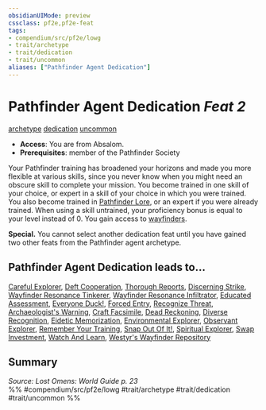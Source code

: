 ```yaml
---
obsidianUIMode: preview
cssclass: pf2e,pf2e-feat
tags:
- compendium/src/pf2e/lowg
- trait/archetype
- trait/dedication
- trait/uncommon
aliases: ["Pathfinder Agent Dedication"]
---
```

# Pathfinder Agent Dedication  *Feat 2*  
[archetype](../../rules/traits/archetype.md)  [dedication](../../rules/traits/dedication.md)  [uncommon](../../rules/traits/uncommon.md)  

- **Access**: You are from Absalom.
- **Prerequisites**: member of the Pathfinder Society

Your Pathfinder training has broadened your horizons and made you more flexible at various skills, since you never know when you might need an obscure skill to complete your mission. You become trained in one skill of your choice, or expert in a skill of your choice in which you were trained. You also become trained in [Pathfinder Lore](../skills.md#Lore), or an expert if you were already trained. When using a skill untrained, your proficiency bonus is equal to your level instead of 0. You gain access to [wayfinders](../equipment/items/wayfinder.md).

**Special.** You cannot select another dedication feat until you have gained two other feats from the Pathfinder agent archetype.

## Pathfinder Agent Dedication leads to...

[Careful Explorer](careful-explorer-lowg.md), [Deft Cooperation](deft-cooperation-lowg.md), [Thorough Reports](thorough-reports-lowg.md), [Discerning Strike](discerning-strike-lopsg.md), [Wayfinder Resonance Tinkerer](wayfinder-resonance-tinkerer-lowg.md), [Wayfinder Resonance Infiltrator](wayfinder-resonance-infiltrator-lopsg.md), [Educated Assessment](educated-assessment-locg.md), [Everyone Duck!](everyone-duck-locg.md), [Forced Entry](forced-entry-locg.md), [Recognize Threat](recognize-threat-locg.md), [Archaeologist's Warning](archaeologists-warning-lopsg.md), [Craft Facsimile](craft-facsimile-lopsg.md), [Dead Reckoning](dead-reckoning-lopsg.md), [Diverse Recognition](diverse-recognition-lopsg.md), [Eidetic Memorization](eidetic-memorization-lopsg.md), [Environmental Explorer](environmental-explorer-lopsg.md), [Observant Explorer](observant-explorer-lopsg.md), [Remember Your Training](remember-your-training-lopsg.md), [Snap Out Of It!](snap-out-of-it-lopsg.md), [Spiritual Explorer](spiritual-explorer-lopsg.md), [Swap Investment](swap-investment-lopsg.md), [Watch And Learn](watch-and-learn-lopsg.md), [Westyr's Wayfinder Repository](westyrs-wayfinder-repository-lopsg.md)

## Summary

*Source: Lost Omens: World Guide p. 23*  
%% #compendium/src/pf2e/lowg #trait/archetype #trait/dedication #trait/uncommon %%